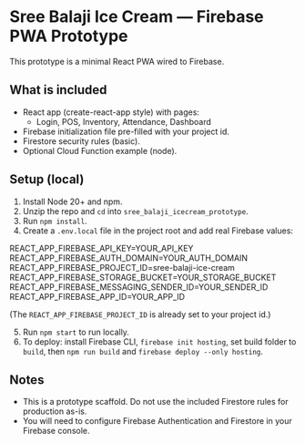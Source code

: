 # Sree Balaji Ice Cream — Firebase PWA Prototype

This prototype is a minimal React PWA wired to Firebase.

## What is included
- React app (create-react-app style) with pages:
  - Login, POS, Inventory, Attendance, Dashboard
- Firebase initialization file pre-filled with your project id.
- Firestore security rules (basic).
- Optional Cloud Function example (node).

## Setup (local)
1. Install Node 20+ and npm.
2. Unzip the repo and `cd` into `sree_balaji_icecream_prototype`.
3. Run `npm install`.
4. Create a `.env.local` file in the project root and add real Firebase values:

REACT_APP_FIREBASE_API_KEY=YOUR_API_KEY
REACT_APP_FIREBASE_AUTH_DOMAIN=YOUR_AUTH_DOMAIN
REACT_APP_FIREBASE_PROJECT_ID=sree-balaji-ice-cream
REACT_APP_FIREBASE_STORAGE_BUCKET=YOUR_STORAGE_BUCKET
REACT_APP_FIREBASE_MESSAGING_SENDER_ID=YOUR_SENDER_ID
REACT_APP_FIREBASE_APP_ID=YOUR_APP_ID

(The `REACT_APP_FIREBASE_PROJECT_ID` is already set to your project id.)

5. Run `npm start` to run locally.
6. To deploy: install Firebase CLI, `firebase init hosting`, set build folder to `build`, then `npm run build` and `firebase deploy --only hosting`.

## Notes
- This is a prototype scaffold. Do not use the included Firestore rules for production as-is.
- You will need to configure Firebase Authentication and Firestore in your Firebase console.

